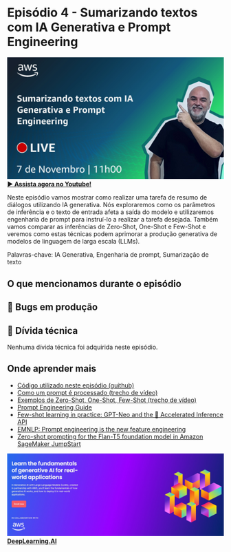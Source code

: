 # Episódio 4 - Sumarizando textos com IA Generativa e Prompt Engineering

[![YouTube video thumbnail](./thumb.jpeg)](https://www.youtube.com/watch?v=QkkUcbtzoIg)
**[&#x25b6; Assista agora no Youtube!](https://www.youtube.com/watch?v=QkkUcbtzoIg)**

Neste episódio vamos mostrar como realizar uma tarefa de resumo de diálogos utilizando IA generativa. Nós exploraremos como os parâmetros de inferência e o texto de entrada afeta a saída do modelo e utilizaremos engenharia de prompt para instruí-lo a realizar a tarefa desejada. Também vamos comparar as inferências de Zero-Shot, One-Shot e Few-Shot e veremos como estas técnicas podem aprimorar a produção generativa de modelos de linguagem de larga escala (LLMs). 

Palavras-chave: IA Generativa, Engenharia de prompt, Sumarização de texto

## O que mencionamos durante o episódio

## 🐛 Bugs em produção

## 🫰 Dívida técnica

Nenhuma dívida técnica foi adquirida neste episódio.

## Onde aprender mais

* [Código utilizado neste episódio (guithub)](https://github.com/AWS-Cloud-Drops-Builders-Edition/s01e04)
* [Como um prompt é processado (trecho de vídeo)](https://www.youtube.com/watch?v=Ng_8PlvzA3Y&t=528s)
* [Exemplos de Zero-Shot, One-Shot, Few-Shot (trecho de vídeo)](https://www.youtube.com/watch?v=DwTV5uNENqo&t=326s)
* [Prompt Engineering Guide](https://www.promptingguide.ai/)
* [Few-shot learning in practice: GPT-Neo and the 🤗 Accelerated Inference API](https://huggingface.co/blog/few-shot-learning-gpt-neo-and-inference-api)
* [EMNLP: Prompt engineering is the new feature engineering](https://www.amazon.science/blog/emnlp-prompt-engineering-is-the-new-feature-engineering)
* [Zero-shot prompting for the Flan-T5 foundation model in Amazon SageMaker JumpStart](https://aws.amazon.com/blogs/machine-learning/zero-shot-prompting-for-the-flan-t5-foundation-model-in-amazon-sagemaker-jumpstart/)


[![Generative AI with LLMs](../../images/Generative%20AI%20with%20LLMs.jpeg)](https://www.deeplearning.ai/courses/generative-ai-with-llms/)
**[DeepLearning.AI](https://www.deeplearning.ai/courses/generative-ai-with-llms/)**

